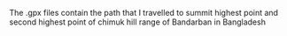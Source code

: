 The .gpx files contain the path that I travelled to summit highest point and second highest point of chimuk hill range of Bandarban in Bangladesh
